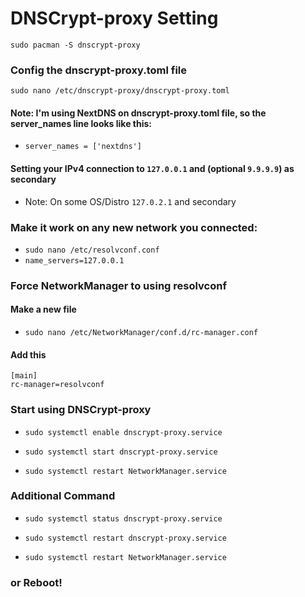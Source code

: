 # DNSCrypt-proxy Setting

`sudo pacman -S dnscrypt-proxy`

### Config the dnscrypt-proxy.toml file
`sudo nano /etc/dnscrypt-proxy/dnscrypt-proxy.toml`

#### Note: I'm using NextDNS on dnscrypt-proxy.toml file, so the server_names line looks like this:
* `server_names = ['nextdns']`

#### Setting your IPv4 connection to `127.0.0.1` and (optional `9.9.9.9`) as secondary
* Note: On some OS/Distro `127.0.2.1` and secondary 

### Make it work on any new network you connected:

* `sudo nano /etc/resolvconf.conf`
* `name_servers=127.0.0.1`

### Force NetworkManager to using resolvconf
#### Make a new file
* `sudo nano /etc/NetworkManager/conf.d/rc-manager.conf`

#### Add this
```
[main]
rc-manager=resolvconf
```
### Start using DNSCrypt-proxy
* `sudo systemctl enable dnscrypt-proxy.service`

* `sudo systemctl start dnscrypt-proxy.service`

* `sudo systemctl restart NetworkManager.service`


### Additional Command
* `sudo systemctl status dnscrypt-proxy.service`

* `sudo systemctl restart dnscrypt-proxy.service`

* `sudo systemctl restart NetworkManager.service`

### or Reboot!
